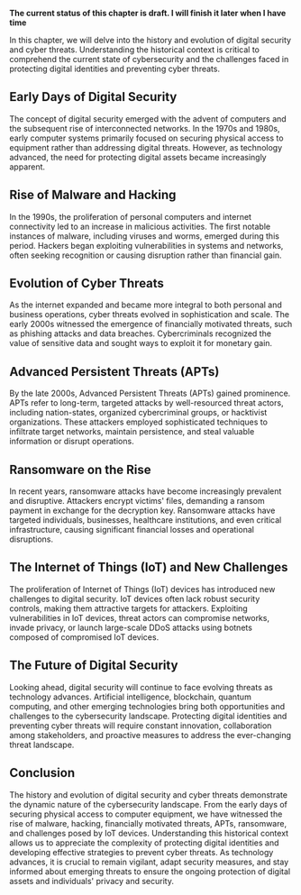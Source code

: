 **The current status of this chapter is draft. I will finish it later when I have time**

In this chapter, we will delve into the history and evolution of digital security and cyber threats. Understanding the historical context is critical to comprehend the current state of cybersecurity and the challenges faced in protecting digital identities and preventing cyber threats.

Early Days of Digital Security
------------------------------

The concept of digital security emerged with the advent of computers and the subsequent rise of interconnected networks. In the 1970s and 1980s, early computer systems primarily focused on securing physical access to equipment rather than addressing digital threats. However, as technology advanced, the need for protecting digital assets became increasingly apparent.

Rise of Malware and Hacking
---------------------------

In the 1990s, the proliferation of personal computers and internet connectivity led to an increase in malicious activities. The first notable instances of malware, including viruses and worms, emerged during this period. Hackers began exploiting vulnerabilities in systems and networks, often seeking recognition or causing disruption rather than financial gain.

Evolution of Cyber Threats
--------------------------

As the internet expanded and became more integral to both personal and business operations, cyber threats evolved in sophistication and scale. The early 2000s witnessed the emergence of financially motivated threats, such as phishing attacks and data breaches. Cybercriminals recognized the value of sensitive data and sought ways to exploit it for monetary gain.

Advanced Persistent Threats (APTs)
----------------------------------

By the late 2000s, Advanced Persistent Threats (APTs) gained prominence. APTs refer to long-term, targeted attacks by well-resourced threat actors, including nation-states, organized cybercriminal groups, or hacktivist organizations. These attackers employed sophisticated techniques to infiltrate target networks, maintain persistence, and steal valuable information or disrupt operations.

Ransomware on the Rise
----------------------

In recent years, ransomware attacks have become increasingly prevalent and disruptive. Attackers encrypt victims' files, demanding a ransom payment in exchange for the decryption key. Ransomware attacks have targeted individuals, businesses, healthcare institutions, and even critical infrastructure, causing significant financial losses and operational disruptions.

The Internet of Things (IoT) and New Challenges
-----------------------------------------------

The proliferation of Internet of Things (IoT) devices has introduced new challenges to digital security. IoT devices often lack robust security controls, making them attractive targets for attackers. Exploiting vulnerabilities in IoT devices, threat actors can compromise networks, invade privacy, or launch large-scale DDoS attacks using botnets composed of compromised IoT devices.

The Future of Digital Security
------------------------------

Looking ahead, digital security will continue to face evolving threats as technology advances. Artificial intelligence, blockchain, quantum computing, and other emerging technologies bring both opportunities and challenges to the cybersecurity landscape. Protecting digital identities and preventing cyber threats will require constant innovation, collaboration among stakeholders, and proactive measures to address the ever-changing threat landscape.

Conclusion
----------

The history and evolution of digital security and cyber threats demonstrate the dynamic nature of the cybersecurity landscape. From the early days of securing physical access to computer equipment, we have witnessed the rise of malware, hacking, financially motivated threats, APTs, ransomware, and challenges posed by IoT devices. Understanding this historical context allows us to appreciate the complexity of protecting digital identities and developing effective strategies to prevent cyber threats. As technology advances, it is crucial to remain vigilant, adapt security measures, and stay informed about emerging threats to ensure the ongoing protection of digital assets and individuals' privacy and security.
